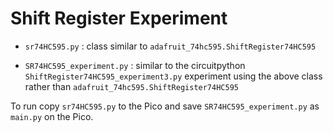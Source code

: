 # Shift Register Experiment

- `sr74HC595.py` : class similar to `adafruit_74hc595.ShiftRegister74HC595` 

- `SR74HC595_experiment.py` : similar to the circuitpython `ShiftRegister74HC595_experiment3.py` experiment using the above class rather than `adafruit_74hc595.ShiftRegister74HC595`

To run copy `sr74HC595.py` to the Pico and save `SR74HC595_experiment.py` as `main.py` on the Pico.
